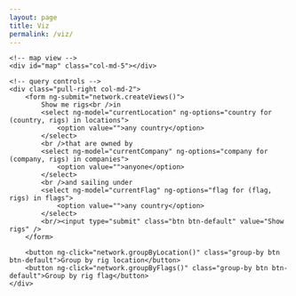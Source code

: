 ```yaml
---
layout: page
title: Viz
permalink: /viz/
---
```

<div ng-controller="NetworkController as network" class="container-fluid">
    <!-- network canvas -->
    <div id="canvas" class="col-md-5"></div>

    <!-- map view -->
    <div id="map" class="col-md-5"></div>

    <!-- query controls -->
    <div class="pull-right col-md-2">
        <form ng-submit="network.createViews()">
            Show me rigs<br />in
            <select ng-model="currentLocation" ng-options="country for (country, rigs) in locations">
                <option value="">any country</option>
            </select>
            <br />that are owned by
            <select ng-model="currentCompany" ng-options="company for (company, rigs) in companies">
                <option value="">anyone</option>
            </select>
            <br />and sailing under
            <select ng-model="currentFlag" ng-options="flag for (flag, rigs) in flags">
                <option value="">any country</option>
            </select>
            <br/><input type="submit" class="btn btn-default" value="Show rigs" />
        </form>

        <button ng-click="network.groupByLocation()" class="group-by btn btn-default">Group by rig location</button>
        <button ng-click="network.groupByFlags()" class="group-by btn btn-default">Group by rig flag</button>
    </div>
</div>

<script type="text/javascript" src="{{ "/assets/js/jquery/jquery.min.js" | prepend: site.baseurl }}"></script>
<script type="text/javascript" src="{{ "/assets/js/angular/angular.min.js" | prepend: site.baseurl }}"></script>
<script type="text/javascript" src="{{ "/assets/js/d3/d3.min.js" | prepend: site.baseurl }}"></script>
<script type="text/javascript" src="{{ "/assets/js/d3-geo-projection/index.js" | prepend: site.baseurl }}"></script>
<script type="text/javascript" src="{{ "/assets/js/topojson/topojson.js" | prepend: site.baseurl }}"></script>
<script type="text/javascript" src="{{ "/assets/js/webcola/cola.v3.min.js" | prepend: site.baseurl }}"></script>
<script type="text/javascript" src="{{ "/assets/js/app.js" | prepend: site.baseurl }}"></script>

<style>
    /* Network style */

    .relation {
        stroke: #ECD078;
        stroke-width: 2px;
    }

    .relation-manager {stroke: #D95B43;}
    .relation-operator {stroke: #542437;}
    .entity-rig {fill: #53777A;}
    .entity-company {fill: #C02942;}

    /* Widgets style */

    text.label {fill: white;}

    .btn {margin-top: 8px;}

    /* Map style */

    .graticule {
      fill: none;
      stroke: #777;
      stroke-width: .5px;
      stroke-opacity: .5;
    }

    .land {
      fill: #222;
    }

    .boundary {
      fill: none;
      stroke: #fff;
      stroke-width: .5px;
    }

    .marker1, .marker2 {}

    .connection {
        stroke: #C02942;
        stroke-width: 0.5px;
    }
</style>

